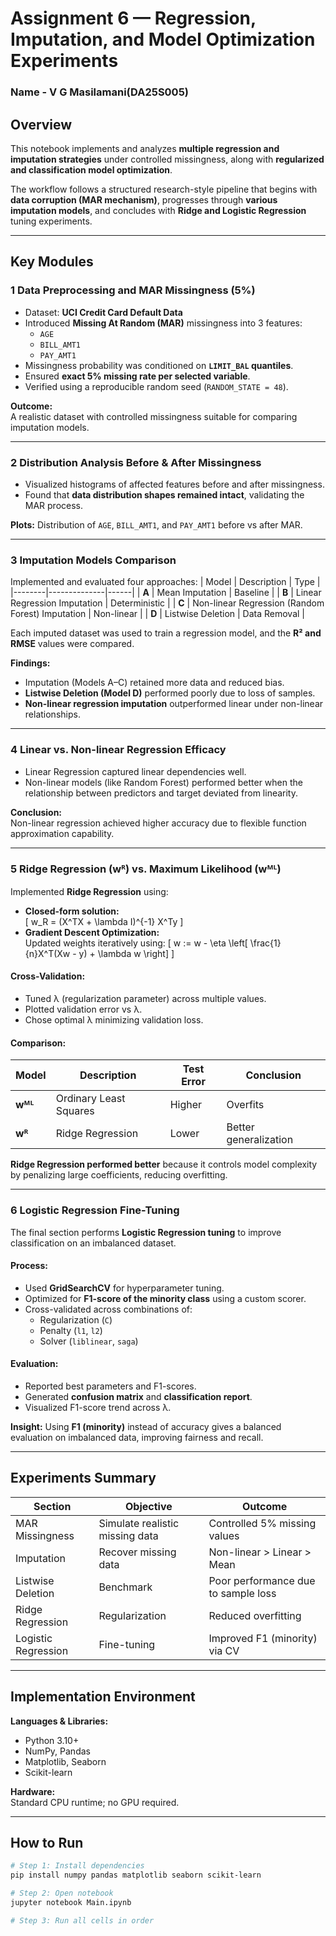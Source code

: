 #  Assignment 6 — Regression, Imputation, and Model Optimization Experiments

### Name - **V G Masilamani(DA25S005)**

##  Overview
This notebook implements and analyzes **multiple regression and imputation strategies** under controlled missingness, along with **regularized and classification model optimization**.

The workflow follows a structured research-style pipeline that begins with **data corruption (MAR mechanism)**, progresses through **various imputation models**, and concludes with **Ridge and Logistic Regression** tuning experiments.

---

##  Key Modules

### **1️ Data Preprocessing and MAR Missingness (5%)**
- Dataset: **UCI Credit Card Default Data**
- Introduced **Missing At Random (MAR)** missingness into 3 features:
  - `AGE`
  - `BILL_AMT1`
  - `PAY_AMT1`
- Missingness probability was conditioned on **`LIMIT_BAL` quantiles**.
- Ensured **exact 5% missing rate per selected variable**.
- Verified using a reproducible random seed (`RANDOM_STATE = 48`).

 **Outcome:**  
A realistic dataset with controlled missingness suitable for comparing imputation models.

---

### **2️ Distribution Analysis Before & After Missingness**
- Visualized histograms of affected features before and after missingness.
- Found that **data distribution shapes remained intact**, validating the MAR process.

 **Plots:** Distribution of `AGE`, `BILL_AMT1`, and `PAY_AMT1` before vs after MAR.

---

### **3️ Imputation Models Comparison**
Implemented and evaluated four approaches:
| Model | Description | Type |
|--------|--------------|------|
| **A** | Mean Imputation | Baseline |
| **B** | Linear Regression Imputation | Deterministic |
| **C** | Non-linear Regression (Random Forest) Imputation | Non-linear |
| **D** | Listwise Deletion | Data Removal |

Each imputed dataset was used to train a regression model, and the **R² and RMSE** values were compared.

 **Findings:**
- Imputation (Models A–C) retained more data and reduced bias.
- **Listwise Deletion (Model D)** performed poorly due to loss of samples.
- **Non-linear regression imputation** outperformed linear under non-linear relationships.

---

### **4️ Linear vs. Non-linear Regression Efficacy**
- Linear Regression captured linear dependencies well.
- Non-linear models (like Random Forest) performed better when the relationship between predictors and target deviated from linearity.

 **Conclusion:**  
Non-linear regression achieved higher accuracy due to flexible function approximation capability.

---

### **5️ Ridge Regression (wᴿ) vs. Maximum Likelihood (wᴹᴸ)**
Implemented **Ridge Regression** using:
- **Closed-form solution:**  
  \[
  w_R = (X^TX + \lambda I)^{-1} X^Ty
  \]
- **Gradient Descent Optimization:**  
  Updated weights iteratively using:
  \[
  w := w - \eta \left[ \frac{1}{n}X^T(Xw - y) + \lambda w \right]
  \]

#### Cross-Validation:
- Tuned λ (regularization parameter) across multiple values.
- Plotted validation error vs λ.
- Chose optimal λ minimizing validation loss.

#### Comparison:
| Model | Description | Test Error | Conclusion |
|--------|--------------|------------|-------------|
| **wᴹᴸ** | Ordinary Least Squares | Higher | Overfits |
| **wᴿ** | Ridge Regression | Lower | Better generalization |

 **Ridge Regression performed better** because it controls model complexity by penalizing large coefficients, reducing overfitting.

---

### **6️ Logistic Regression Fine-Tuning**
The final section performs **Logistic Regression tuning** to improve classification on an imbalanced dataset.

#### Process:
- Used **GridSearchCV** for hyperparameter tuning.
- Optimized for **F1-score of the minority class** using a custom scorer.
- Cross-validated across combinations of:
  - Regularization (`C`)
  - Penalty (`l1`, `l2`)
  - Solver (`liblinear`, `saga`)

#### Evaluation:
- Reported best parameters and F1-scores.
- Generated **confusion matrix** and **classification report**.
- Visualized F1-score trend across λ.

 **Insight:**
Using **F1 (minority)** instead of accuracy gives a balanced evaluation on imbalanced data, improving fairness and recall.

---

##  Experiments Summary

| Section | Objective | Outcome |
|----------|------------|----------|
| MAR Missingness | Simulate realistic missing data | Controlled 5% missing values |
| Imputation | Recover missing data | Non-linear > Linear > Mean |
| Listwise Deletion | Benchmark | Poor performance due to sample loss |
| Ridge Regression | Regularization | Reduced overfitting |
| Logistic Regression | Fine-tuning | Improved F1 (minority) via CV |

---

##  Implementation Environment
**Languages & Libraries:**
- Python 3.10+
- NumPy, Pandas
- Matplotlib, Seaborn
- Scikit-learn

**Hardware:**  
Standard CPU runtime; no GPU required.

---

##  How to Run
```bash
# Step 1: Install dependencies
pip install numpy pandas matplotlib seaborn scikit-learn

# Step 2: Open notebook
jupyter notebook Main.ipynb

# Step 3: Run all cells in order
